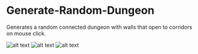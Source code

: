 # Generate-Random-Dungeon

Generates a random connected dungeon with walls that open to corridors on mouse click.

![alt text](https://github.com/Thestouges/Generate-Random-Dungeon/blob/master/Assets/Sample/dungeion1.PNG)
![alt text](https://github.com/Thestouges/Generate-Random-Dungeon/blob/master/Assets/Sample/dungeion2.PNG)
![alt text](https://github.com/Thestouges/Generate-Random-Dungeon/blob/master/Assets/Sample/dungeion3.PNG)
